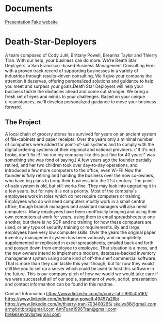 # Documents
[Presentation](https://docs.google.com/presentation/d/1uLG8vM742vbkEQD9cnRtHNiLXT0UxguKUVjXDMkXZqw/edit?usp=sharing)
[Fake website](https://editor.wix.com/html/editor/web/renderer/edit/a80ebc57-d648-4ef9-9639-50ff13543a38?address=Seattle%26%2344%3B%20WA%26%2344%3B%20USA&businessFirstFlow=true&businessName=Death%20Star%20Deployers&email&industryId=daca2cc2385e0e21b66ded94&metaSiteId=2c3264f9-e536-49e9-aaf5-05b39a9a98fa&phoneNumber&siteCreationWizard=true&structureId=40500ea9d54561e2ca8e4a8a)

# Death-Star-Deployers
A team composed of Cody Juhl, Brittany Powell, Breanna Taylor and Thierry Tran. With our help, your business can do more. We're Death Star Deployers, a San Francisco -based Business Management Consulting Firm with a proven track record of supporting businesses in a variety of industries through results-driven consulting. We'll give your company the attention it deserves, offering personalized solutions and guidance to help you meet and surpass your goals.Death Star Deployers will help your business tackle the obstacles ahead and come out stronger. We bring a fresh set of eyes and minds to your challenges. Based on your unique circumstances, we'll develop personalized guidance to move your business forward.
## The Project 
A local chain of grocery stores has survived for years on an ancient system of file-cabinets and paper receipts.
Over the years only a minimal number of computers were added for point-of-sail systems and to comply with the digital ordering systems of their regional and national providers. ("If it's not broke, don't fix it! I've run my company like this just fine for 40 years!" was something she was fond of saying.) A few years ago the founder partially retired, and her two children took over day-to-day operations, and introduced a few more computers to the office, even Wi-Fi! Now the founder is fully retiring and handing the business over the now co-owners, who have big plans to bring their business into the 21st century.
The point-of-sale system is old, but still works fine. They may look into upgrading it in a few years, but for now it is not a priority.
Most of the company's employees work in roles which do not require computers or training.
Employees who do will need computers mostly work in a small central office, though branch managers and assistant managers will also need computers.
Many employees have been unofficially bringing and using their own computers at work for years, using them to email spreadsheets to one another, but there is no SOP and no training for how these computers are used, or any type of security training or requirements.
By and large, employees have very low computer skills.
Over the years the original paper inventory management system has been variously and incompletely supplemented or replicated in excel spreadsheets, emailed back and forth and passed down from employee to employee.
That situation is a mess, and the new owners intend to implement a modern, database-backed inventory management system using some kind of off-the shelf commercial software. That is more than they can tackle this year though, but for now they would still like you to set up a server which could be used to host this software in the future. 
This is our company pitch of how we would we would take care if we were successfull all of our sop's, statement of work, script, presentation and contact informantion can be found in this readme. 




Contact Information 
https://www.linkedin.com/in/cody-juhl-990a0b161/ 
https://www.linkedin.com/in/brittany-powell-49457a26b/
https://www.linkedin.com/in/thierry-tran-703400265/ 
skalyx86@gmail.com
armybritbrat@gmail.com
AnhTuan1996Tran@gmail.com
brekelseytaylor@gmail.com
